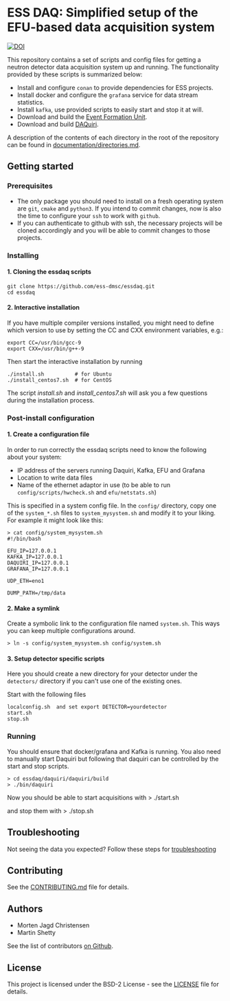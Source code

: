 # ESS DAQ: Simplified setup of the EFU-based data acquisition system

[![DOI](https://zenodo.org/badge/135150324.svg)](https://zenodo.org/badge/latestdoi/135150324)

This repository contains a set of scripts and config files for getting a neutron detector data acquisition system up and running. The functionality provided by these scripts is summarized below:

- Install and configure `conan` to provide dependencies for ESS projects.
- Install docker and configure the `grafana` service for data stream statistics.
- Install `kafka`, use provided scripts to easily start and stop it at will.
- Download and build the [Event Formation Unit](https://github.com/ess-dmsc/event-formation-unit).
- Download and build [DAQuiri](https://github.com/ess-dmsc/daquiri).

A description of the contents of each directory in the root of the repository can be found in [documentation/directories.md](documentation/directories.md).

## Getting started

### Prerequisites

 * The only package you should need to install on a fresh operating system are `git`, `cmake` and `python3`. If you intend to commit changes, now is also the time to configure your `ssh` to work with `github`.
 * If you can authenticate to github with ssh, the necessary projects will be cloned accordingly and you will be able to commit changes to those projects.

### Installing

#### 1. Cloning the essdaq scripts
```
git clone https://github.com/ess-dmsc/essdaq.git
cd essdaq
```

#### 2. Interactive installation
If you have multiple compiler versions installed, you might need to define which version to use by setting the CC and CXX environment variables, e.g.:
```
export CC=/usr/bin/gcc-9
export CXX=/usr/bin/g++-9
```
Then start the interactive installation by running
```
./install.sh          # for Ubuntu
./install_centos7.sh  # for CentOS
```

The script *install.sh* and *install_centos7.sh* will ask you a few questions during the installation process.


### Post-install configuration

#### 1. Create a configuration file
In order to run correctly the essdaq scripts need to know the following about your system:

* IP address of the servers running Daquiri, Kafka, EFU and Grafana
* Location to write data files
* Name of the ethernet adaptor in use (to be able to run `config/scripts/hwcheck.sh` and `efu/netstats.sh`)

This is specified in a system config file. In the `config/` directory, copy one of the `system_*.sh` files to `system_mysystem.sh`  and modify it to your liking. For example it might look like this:

    > cat config/system_mysystem.sh
    #!/bin/bash

    EFU_IP=127.0.0.1
    KAFKA_IP=127.0.0.1
    DAQUIRI_IP=127.0.0.1
    GRAFANA_IP=127.0.0.1

    UDP_ETH=eno1

    DUMP_PATH=/tmp/data

#### 2. Make a symlink
Create a symbolic link to the configuration file named `system.sh`. This ways you can
keep multiple configurations around.

    > ln -s config/system_mysystem.sh config/system.sh

#### 3. Setup detector specific scripts
Here you should create a new directory for your detector under the `detectors/` directory
if you can't use one of the existing ones.

Start with the following files

    localconfig.sh  and set export DETECTOR=yourdetector
    start.sh
    stop.sh

### Running

You should ensure that docker/grafana and Kafka is running. You also need to manually start
Daquiri but following that daquiri can be controlled by the start and stop scripts.

    > cd essdaq/daquiri/daquiri/build
    > ./bin/daquiri

Now you should be able to start acquisitions with
    > ./start.sh

and stop them with
    > ./stop.sh

## Troubleshooting

Not seeing the data you expected? Follow these steps for [troubleshooting](documentation/troubleshoot.md)

## Contributing

See the [CONTRIBUTING.md](CONTRIBUTING.md) file for details.

## Authors

* Morten Jagd Christensen
* Martin Shetty

See the list of contributors [on Github](https://github.com/ess-dmsc/essdaq/graphs/contributors).

## License

This project is licensed under the BSD-2 License - see the [LICENSE](LICENSE) file for details.
